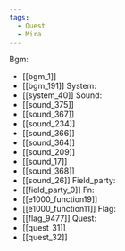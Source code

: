 ```yaml
---
tags:
  - Quest
  - Mira
---
```

Bgm:
- [[bgm_1]]
- [[bgm_191]]
System:
- [[system_40]]
Sound:
- [[sound_375]]
- [[sound_367]]
- [[sound_234]]
- [[sound_366]]
- [[sound_364]]
- [[sound_209]]
- [[sound_17]]
- [[sound_368]]
- [[sound_26]]
Field_party:
- [[field_party_0]]
Fn:
- [[e1000_function19]]
- [[e1000_function11]]
Flag:
- [[flag_9477]]
Quest:
- [[quest_31]]
- [[quest_32]]
